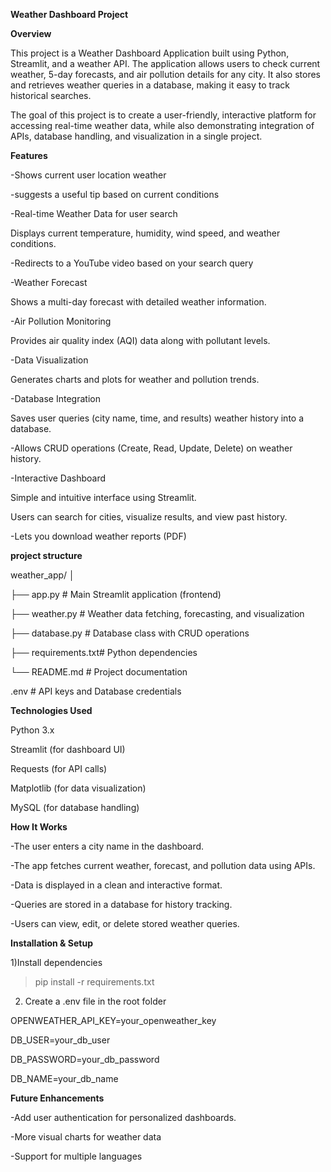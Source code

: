 ****Weather Dashboard Project****

**Overview**

This project is a Weather Dashboard Application built using Python, Streamlit, and a weather API. The application allows users to check current weather, 5-day forecasts, and air pollution details for any city. It also stores and retrieves weather queries in a database, making it easy to track historical searches.

The goal of this project is to create a user-friendly, interactive platform for accessing real-time weather data, while also demonstrating integration of APIs, database handling, and visualization in a single project.

**Features**

-Shows current user location weather

-suggests a useful tip based on current conditions

-Real-time Weather Data for user search

Displays current temperature, humidity, wind speed, and weather conditions.

-Redirects to a YouTube video based on your search query

-Weather Forecast

Shows a multi-day forecast with detailed weather information.

-Air Pollution Monitoring

Provides air quality index (AQI) data along with pollutant levels.

-Data Visualization

Generates charts and plots for weather and pollution trends.

-Database Integration

Saves user queries (city name, time, and results) weather history into a database.

-Allows CRUD operations (Create, Read, Update, Delete) on weather history.

-Interactive Dashboard

Simple and intuitive interface using Streamlit.

Users can search for cities, visualize results, and view past history.

-Lets you download weather reports (PDF)

**project structure**

weather_app/
│

├── app.py          # Main Streamlit application (frontend)

├── weather.py      # Weather data fetching, forecasting, and visualization

├── database.py     # Database class with CRUD operations

├── requirements.txt# Python dependencies

└── README.md       # Project documentation

.env # API keys and Database credentials

**Technologies Used**

Python 3.x

Streamlit (for dashboard UI)

Requests (for API calls)

Matplotlib (for data visualization)

MySQL (for database handling)


**How It Works**

-The user enters a city name in the dashboard.

-The app fetches current weather, forecast, and pollution data using APIs.

-Data is displayed in a clean and interactive format.

-Queries are stored in a database for history tracking.

-Users can view, edit, or delete stored weather queries.



**Installation & Setup**

1)Install dependencies

>pip install -r requirements.txt

2) Create a .env file in the root folder

OPENWEATHER_API_KEY=your_openweather_key

DB_USER=your_db_user

DB_PASSWORD=your_db_password

DB_NAME=your_db_name


**Future Enhancements**

-Add user authentication for personalized dashboards.

-More visual charts for weather data

-Support for multiple languages
